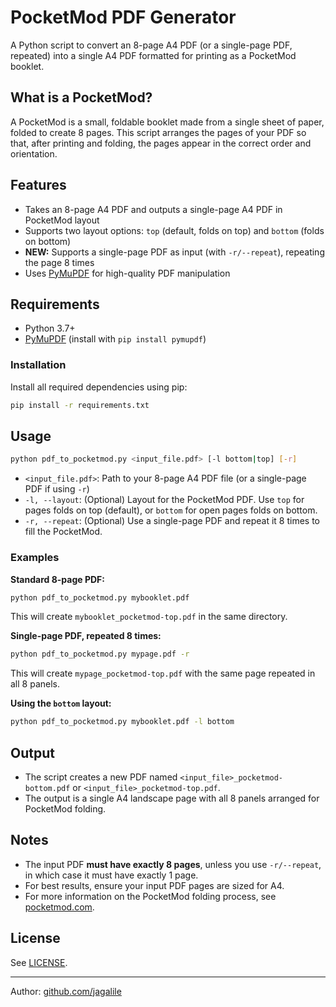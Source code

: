 # PocketMod PDF Generator

A Python script to convert an 8-page A4 PDF (or a single-page PDF, repeated) into a single A4 PDF formatted for printing as a PocketMod booklet.

## What is a PocketMod?
A PocketMod is a small, foldable booklet made from a single sheet of paper, folded to create 8 pages. This script arranges the pages of your PDF so that, after printing and folding, the pages appear in the correct order and orientation.

## Features
- Takes an 8-page A4 PDF and outputs a single-page A4 PDF in PocketMod layout
- Supports two layout options: `top` (default, folds on top) and `bottom` (folds on bottom)
- **NEW:** Supports a single-page PDF as input (with `-r/--repeat`), repeating the page 8 times
- Uses [PyMuPDF](https://pymupdf.readthedocs.io/) for high-quality PDF manipulation

## Requirements
- Python 3.7+
- [PyMuPDF](https://pymupdf.readthedocs.io/) (install with `pip install pymupdf`)

### Installation

Install all required dependencies using pip:

```bash
pip install -r requirements.txt
```

## Usage

```bash
python pdf_to_pocketmod.py <input_file.pdf> [-l bottom|top] [-r]
```

- `<input_file.pdf>`: Path to your 8-page A4 PDF file (or a single-page PDF if using `-r`)
- `-l, --layout`: (Optional) Layout for the PocketMod PDF. Use `top` for pages folds on top (default), or `bottom` for open pages folds on bottom.
- `-r, --repeat`: (Optional) Use a single-page PDF and repeat it 8 times to fill the PocketMod.

### Examples

**Standard 8-page PDF:**
```bash
python pdf_to_pocketmod.py mybooklet.pdf
```
This will create `mybooklet_pocketmod-top.pdf` in the same directory.

**Single-page PDF, repeated 8 times:**
```bash
python pdf_to_pocketmod.py mypage.pdf -r
```
This will create `mypage_pocketmod-top.pdf` with the same page repeated in all 8 panels.

**Using the `bottom` layout:**
```bash
python pdf_to_pocketmod.py mybooklet.pdf -l bottom
```

## Output
- The script creates a new PDF named `<input_file>_pocketmod-bottom.pdf` or `<input_file>_pocketmod-top.pdf`.
- The output is a single A4 landscape page with all 8 panels arranged for PocketMod folding.

## Notes
- The input PDF **must have exactly 8 pages**, unless you use `-r/--repeat`, in which case it must have exactly 1 page.
- For best results, ensure your input PDF pages are sized for A4.
- For more information on the PocketMod folding process, see [pocketmod.com](http://www.pocketmod.com/).

## License
See [LICENSE](LICENSE).

---
Author: [github.com/jagalile](https://github.com/jagalile)
